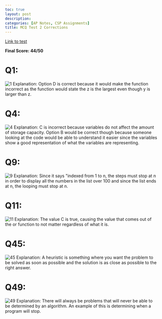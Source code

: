 ```yaml
---
toc: true
layout: post
description: 
categories: [AP Notes, CSP Assignments]
title: MCQ Test 2 Corrections
---
```

[Link to test](https://apclassroom.collegeboard.org/103/assessments/results/49283349/performance/1520055)

**Final Score: 44/50**

# Q1:
![]({{site.baseurl}}/images/q1.png "1")
Explanation: Option D is correct because it would make the function incorrect as the function would state the z is the largest even though y is larger than z.

# Q4:
![]({{site.baseurl}}/images/q4.png "4")
Explanation: C is incorrect because variables do not affect the amount of storage capacity. Option B would be correct though because someone looking at the code would be able to understand it easier since the variables show a good representation of what the variables are representing.

# Q9:
![]({{site.baseurl}}/images/q9.png "9")
Explanation: Since it says "indexed from 1 to n, the steps must stop at n in order to display all the numbers in the list over 100 and since the list ends at n, the looping must stop at n.

# Q11:
![]({{site.baseurl}}/images/q11.png "11")
Explanation: The value C is true, causing the value that comes out of the or function to not matter regardless of what it is.

# Q45:
![]({{site.baseurl}}/images/q45.png "45")
Explanation: A heuristic is something where you want the problem to be solved as soon as possible and the solution is as close as possible to the right answer.

# Q49:
![]({{site.baseurl}}/images/q49.png "49")
Explanation: There will always be problems that will never be able to be determined by an algorithm. An example of this is determining when a program will stop.